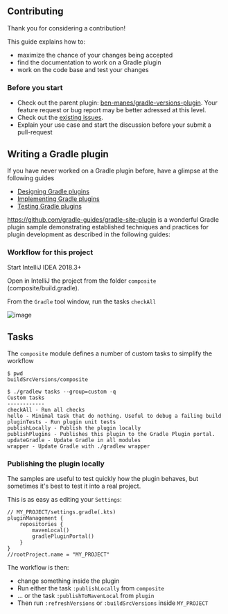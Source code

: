 ## Contributing

Thank you for considering a contribution! 

This guide explains how to:

- maximize the chance of your changes being accepted
- find the documentation to work on a Gradle plugin
- work on the code base and test your changes

### Before you start

- Check out the parent plugin: [ben-manes/gradle-versions-plugin](https://github.com/ben-manes/gradle-versions-plugin). Your feature request or bug report may be better adressed at this level.
- Check out the [existing issues](https://github.com/jmfayard/buildSrcVersions/issues). 
- Explain your use case and start the discussion before your submit a pull-request


## Writing a Gradle plugin

If you have never worked on a Gradle plugin before, have a glimpse at the following guides

- [Designing Gradle plugins](https://guides.gradle.org/designing-gradle-plugins/)
- [Implementing Gradle plugins](https://guides.gradle.org/implementing-gradle-plugins/)
- [Testing Gradle plugins](https://guides.gradle.org/testing-gradle-plugins/)

https://github.com/gradle-guides/gradle-site-plugin is a wonderful Gradle plugin sample demonstrating established techniques and practices for plugin development as described in the following guides:
                                                                     

### Workflow for this project
   
Start IntelliJ IDEA 2018.3+  

Open in IntelliJ the project from the folder `composite` (composite/build.gradle). 

From the `Gradle` tool window, run the tasks `checkAll` 

![image](https://user-images.githubusercontent.com/459464/51464714-8662c380-1d66-11e9-87f7-2ac45d4ff620.png)


## Tasks 

The `composite` module defines a number of custom tasks to simplify the workflow

```
$ pwd
buildSrcVersions/composite   

$ ./gradlew tasks --group=custom -q
Custom tasks
------------
checkAll - Run all checks
hello - Minimal task that do nothing. Useful to debug a failing build
pluginTests - Run plugin unit tests
publishLocally - Publish the plugin locally
publishPlugins - Publishes this plugin to the Gradle Plugin portal.
updateGradle - Update Gradle in all modules
wrapper - Update Gradle with ./gradlew wrapper

```


### Publishing the plugin locally

The samples are useful to test quickly how the plugin behaves, but sometimes it's best to test it into a real project. 

This is as easy as editing your `Settings`:

```
// MY_PROJECT/settings.gradle(.kts)
pluginManagement {
    repositories {
        mavenLocal()
        gradlePluginPortal()
    }
}
//rootProject.name = "MY_PROJECT"
```

The workflow is then:

- change something inside the plugin
- Run either the task `:publishLocally` from `composite`
- ... or the task `:publishToMavenLocal` from `plugin`
- Then run `:refreshVersions` or `:buildSrcVersions` inside `MY_PROJECT`
